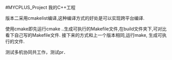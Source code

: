 #MYCPLUS_Project
我的C++工程

版本二采用cmakelist编译,这种编译方式的好处是可以实现跨平台编译.

使用cmake即先运行cmake ..生成可执行的Makefile文件,在build文件夹下,可对比看下自己写的Makefile文件.
接下来的方式和上一个版本相同,运行make, 生成可执行的文件.

测试多机协同共工作，测试pr．
